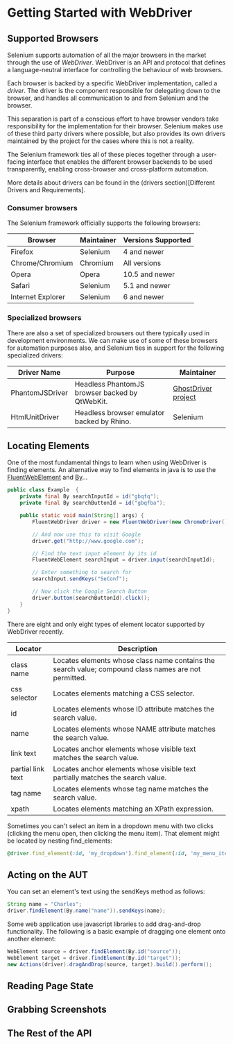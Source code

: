 Getting Started with WebDriver
==============================

Supported Browsers
------------------

Selenium supports automation of all the major browsers in the market
through the use of _WebDriver_.  WebDriver is an API and protocol that
defines a language-neutral interface for controlling the behaviour of
web browsers.

Each browser is backed by a specific WebDriver implementation, called
a _driver_.  The driver is the component responsible for delegating
down to the browser, and handles all communication to and from
Selenium and the browser.

This separation is part of a conscious effort to have browser vendors
take responsibility for the implementation for their browser.
Selenium makes use of these third party drivers where possible, but
also provides its own drivers maintained by the project for the cases
where this is not a reality.

The Selenium framework ties all of these pieces together through a
user-facing interface that enables the different browser backends to
be used transparently, enabling cross-browser and cross-platform
automation.

More details about drivers can be found in the (drivers
section)[Different Drivers and Requirements].

### Consumer browsers

The Selenium framework officially supports the following browsers:

| Browser           | Maintainer | Versions Supported |
|-------------------|------------|--------------------|
| Firefox           | Selenium   | 4 and newer        |
| Chrome/Chromium   | Chromium   | All versions       |
| Opera             | Opera      | 10.5 and newer     |
| Safari            | Selenium   | 5.1 and newer      |
| Internet Explorer | Selenium   | 6 and newer        |

### Specialized browsers

There are also a set of specialized browsers out there typically used
in development environments.  We can make use of some of these
browsers for automation purposes also, and Selenium ties in support
for the following specialized drivers:

| Driver Name     | Purpose                                        | Maintainer                                                  |
|-----------------|------------------------------------------------|-------------------------------------------------------------|
| PhantomJSDriver | Headless PhantomJS browser backed by QtWebKit. | [GhostDriver project](https://github.com/detro/ghostdriver) |
| HtmlUnitDriver  | Headless browser emulator backed by Rhino.     | Selenium                                                    |

Locating Elements
-----------------
<!-- Location using fluent selenium -->
One of the most fundamental things to learn when using WebDriver is finding elements. An alternative way to find elements in java is to use the [FluentWebElement](https://github.com/SeleniumHQ/fluent-selenium "SeleniumHQ/fluent-selenium") and [By](http://selenium.googlecode.com/git/docs/api/java/org/openqa/selenium/By.html "By.java")...
```java
public class Example  {
    private final By searchInputId = id("gbqfq");
    private final By searchButtonId = id("gbqfba");

    public static void main(String[] args) {
        FluentWebDriver driver = new FluentWebDriver(new ChromeDriver());

        // And now use this to visit Google
        driver.get("http://www.google.com");

        // Find the text input element by its id
        FluentWebElement searchInput = driver.input(searchInputId);

        // Enter something to search for
        searchInput.sendKeys("SeConf");

        // Now click the Google Search Button
        driver.button(searchButtonId).click();
    }
}
```


<!-- #codeExamples -->
There are eight and only eight types of element locator supported by WebDriver recently.

| Locator | Description |
| ------- | ----------- |
| class name| Locates elements whose class name contains the search value; compound class names are not permitted.
| css selector | Locates elements matching a CSS selector.
| id | Locates elements whose ID attribute matches the search value.
| name| Locates elements whose NAME attribute matches the search value.
| link text| Locates anchor elements whose visible text matches the search value.
| partial link text| Locates anchor elements whose visible text partially matches the search value.
| tag name| Locates elements whose tag name matches the search value.
| xpath | Locates elements matching an XPath expression.

Sometimes you can't select an item in a dropdown menu with two clicks (clicking the menu open, then clicking the menu item). That element might be located by nesting find_elements:
```ruby
@driver.find_element(:id, 'my_dropdown').find_element(:id, 'my_menu_item').click
```
Acting on the AUT
-----------------
<!-- Setting elements text, clicking, drag&drop, running javascript, etc. -->

You can set an element's text using the sendKeys method as follows:
```java
String name = "Charles";
driver.findElement(By.name("name")).sendKeys(name);
```

Some web application use javascript libraries to add drag-and-drop functionality. The following is a basic example of 
dragging one element onto another element:

```java
WebElement source = driver.findElement(By.id("source"));
WebElement target = driver.findElement(By.id("target"));
new Actions(driver).dragAndDrop(source, target).build().perform();
```

Reading Page State
------------------
<!-- Getting element text and attributes, running javascript, etc. -->

Grabbing Screenshots
--------------------
<!-- #codeExamples -->

The Rest of the API
-------------------

